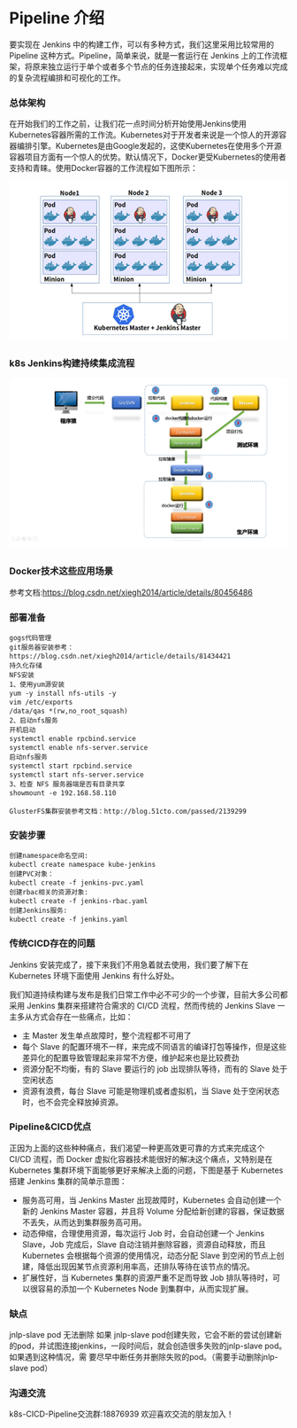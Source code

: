# Pipeline 介绍
 要实现在 Jenkins 中的构建工作，可以有多种方式，我们这里采用比较常用的 Pipeline 这种方式。Pipeline，简单来说，就是一套运行在 Jenkins 上的工作流框架，将原来独立运行于单个或者多个节点的任务连接起来，实现单个任务难以完成的复杂流程编排和可视化的工作。

 ### 总体架构
 在开始我们的工作之前，让我们花一点时间分析开始使用Jenkins使用Kubernetes容器所需的工作流。Kubernetes对于开发者来说是一个惊人的开源容器编排引擎。Kubernetes是由Google发起的，这使Kubernetes在使用多个开源容器项目方面有一个惊人的优势。默认情况下，Docker更受Kubernetes的使用者支持和青睐。使用Docker容器的工作流程如下图所示：

 ![k8s](./ps/0.jpg)
 ### k8s Jenkins构建持续集成流程
 ![k8s](./ps/4.png)
 ### Docker技术这些应用场景
 参考文档:https://blog.csdn.net/xiegh2014/article/details/80456486
 ### 部署准备
 ```
 gogs代码管理
 git服务器安装参考：https://blog.csdn.net/xiegh2014/article/details/81434421
 持久化存储
 NFS安装
 1、使用yum源安装
 yum -y install nfs-utils -y
 vim /etc/exports
 /data/qas *(rw,no_root_squash)
 2、启动nfs服务
 开机启动
 systemctl enable rpcbind.service
 systemctl enable nfs-server.service
 启动nfs服务
 systemctl start rpcbind.service
 systemctl start nfs-server.service
 3、检查 NFS 服务器端是否有目录共享
 showmount -e 192.168.58.110
 
 GlusterFS集群安装参考文档：http://blog.51cto.com/passed/2139299
 ```
 ### 安装步骤
 ```
 创建namespace命名空间:
 kubectl create namespace kube-jenkins
 创建PVC对象：
 kubectl create -f jenkins-pvc.yaml
 创建rbac相关的资源对象:
 kubectl create -f jenkins-rbac.yaml
 创建Jenkins服务:
 kubectl create -f jenkins.yaml
 ```
 ### 传统CICD存在的问题
 Jenkins 安装完成了，接下来我们不用急着就去使用，我们要了解下在 Kubernetes 环境下面使用 Jenkins 有什么好处。

 我们知道持续构建与发布是我们日常工作中必不可少的一个步骤，目前大多公司都采用 Jenkins 集群来搭建符合需求的 CI/CD 流程，然而传统的 Jenkins Slave 一主多从方式会存在一些痛点，比如：

 - 主 Master 发生单点故障时，整个流程都不可用了
 - 每个 Slave 的配置环境不一样，来完成不同语言的编译打包等操作，但是这些差异化的配置导致管理起来非常不方便，维护起来也是比较费劲
 - 资源分配不均衡，有的 Slave 要运行的 job 出现排队等待，而有的 Slave 处于空闲状态
 - 资源有浪费，每台 Slave 可能是物理机或者虚拟机，当 Slave 处于空闲状态时，也不会完全释放掉资源。
 ### Pipeline&CICD优点
 正因为上面的这些种种痛点，我们渴望一种更高效更可靠的方式来完成这个 CI/CD 流程，而 Docker 虚拟化容器技术能很好的解决这个痛点，又特别是在 Kubernetes 集群环境下面能够更好来解决上面的问题，下图是基于 Kubernetes 搭建 Jenkins 集群的简单示意图：
 - 服务高可用，当 Jenkins Master 出现故障时，Kubernetes 会自动创建一个新的 Jenkins Master 容器，并且将 Volume 分配给新创建的容器，保证数据不丢失，从而达到集群服务高可用。
 - 动态伸缩，合理使用资源，每次运行 Job 时，会自动创建一个 Jenkins Slave，Job 完成后，Slave 自动注销并删除容器，资源自动释放，而且 Kubernetes 会根据每个资源的使用情况，动态分配 Slave 到空闲的节点上创建，降低出现因某节点资源利用率高，还排队等待在该节点的情况。
 - 扩展性好，当 Kubernetes 集群的资源严重不足而导致 Job 排队等待时，可以很容易的添加一个 Kubernetes Node 到集群中，从而实现扩展。
 ### 缺点
 jnlp-slave pod 无法删除
 如果 jnlp-slave pod创建失败，它会不断的尝试创建新的pod，并试图连接jenkins，一段时间后，就会创造很多失败的jnlp-slave pod。如果遇到这种情况，需  要尽早中断任务并删除失败的pod。（需要手动删除jnlp-slave pod）
 ### 沟通交流

 k8s-CICD-Pipeline交流群:18876939 欢迎喜欢交流的朋友加入！

